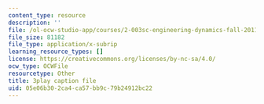 ```yaml
---
content_type: resource
description: ''
file: /ol-ocw-studio-app/courses/2-003sc-engineering-dynamics-fall-2011/05e06b302ca4ca57bb9c79b24912bc22_tm51lwadMOc.srt
file_size: 81182
file_type: application/x-subrip
learning_resource_types: []
license: https://creativecommons.org/licenses/by-nc-sa/4.0/
ocw_type: OCWFile
resourcetype: Other
title: 3play caption file
uid: 05e06b30-2ca4-ca57-bb9c-79b24912bc22
---
```

